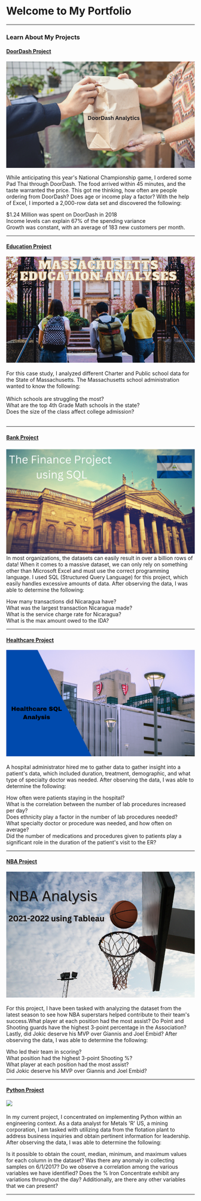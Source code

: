 # Welcome to My Portfolio

---

### Learn About My Projects


#### [DoorDash Project](/DoorDash.md)
[<img src="images/DoorDash.png"/>](https://www.linkedin.com/pulse/doordash-analysis-rick-mata/?trackingId=1TrDIKgSSYeoevKGD3hWXw%3D%3D)

While anticipating this year's National Championship game, I ordered some Pad Thai through DoorDash. The food arrived within 45 minutes, and the taste warranted the price. This got me thinking, how often are people ordering from DoorDash? Does age or income play a factor?
With the help of Excel, I imported a 2,000-row data set and discovered the following: <br>

$1.24 Million was spent on DoorDash in 2018 <br>
Income levels can explain 67% of the spending variance <br>
Growth was constant, with an average of 183 new customers per month.<br>

---
#### [Education Project]()
[<img src="images/MEP.png"/>](https://www.linkedin.com/pulse/massachusetts-school-analytics-rick-mata/?trackingId=ogjZ3nLNQ%2BaTsiDIpuccYQ%3D%3D) <br> <br>
For this case study, I analyzed different Charter and Public school data for the State of Massachusetts. The Massachusetts school administration wanted to know the following: <br> <br>
Which schools are struggling the most? <br>
What are the top 4th Grade Math schools in the state? <br>
Does the size of the class affect college admission? <br> <br>


---
#### [Bank Project]()
[<img src= "images/The%20Finance%20Project%20using%20SQL.png"/>](https://www.linkedin.com/pulse/finance-project-using-sql-rick-mata/?trackingId=92JtTVIOQOaQYlaadELfoA%3D%3D)
In most organizations, the datasets can easily result in over a billion rows of data! When it comes to a massive dataset, we can only rely on something other
than Microsoft Excel and must use the correct programming language. I used SQL (Structured Query Language) for this project, which easily handles excessive 
amounts of data. After observing the data, I was able to determine the following: <br>

How many transactions did Nicaragua have? <br>
What was the largest transaction Nicaragua made? <br>
What is the service charge rate for Nicaragua? <br>
What is the max amount owed to the IDA? <br>
 

---

#### [Healthcare Project]()
[<img src="images/Healthcare%20SQL.png"/>](https://www.linkedin.com/pulse/healthcare-sql-analysis-rick-mata/?trackingId=0hyWWWeABFFezhZV%2Bazhaw%3D%3D)
<br> <br>
A hospital administrator hired me to gather data to gather insight into a patient's data, which included duration, treatment, demographic, and what type 
of specialty doctor was needed. After observing the data, I was able to determine the following: <br>

How often were patients staying in the hospital? <br>
What is the correlation between the number of lab procedures increased per day? <br>
Does ethnicity play a factor in the number of lab procedures needed? <br>
What specialty doctor or procedure was needed, and how often on average? <br>
Did the number of medications and procedures given to patients play a significant role in the duration of the patient's visit to the ER? <br>

---


#### [NBA Project]()
[<img src="images/Nba Cover.png"/>](https://www.linkedin.com/pulse/nba-analysis-2021-2022-using-tableau-rick-mata/?trackingId=yM3FK%2BU%2BVQd5s63s%2B%2BAVuA%3D%3D) <br> <br>
For this project, I have been tasked with analyzing the dataset from the latest season to see how NBA superstars helped contribute to their
team's success.What player at each position had the most assist? Do Point and Shooting guards have the highest 3-point percentage in the Association? 
Lastly, did Jokic deserve his MVP over Giannis and Joel Embid? After observing the data, I was able to determine the following: <br>

Who led their team in scoring? <br>
What position had the highest 3-point Shooting %? <br>
What player at each position had the most assist? <br>
Did Jokic deserve his MVP over Giannis and Joel Embid? <br>


---



#### [Python Project]()
[<img src="Python Data Analysis for Mining Operations.png"/>](https://www.linkedin.com/pulse/python-data-analysis-mining-operations-rick-mata/?published=t)
<br> <br>
In my current project, I concentrated on implementing Python within an engineering context. As a data analyst for Metals 'R' US, a mining corporation, I am tasked with utilizing data from the flotation plant to address business inquiries and obtain pertinent information for leadership. After observing the data, I was able to determine the following: <br>

Is it possible to obtain the count, median, minimum, and maximum values for each column in the dataset?
Was there any anomaly in collecting samples on 6/1/2017?
Do we observe a correlation among the various variables we have identified?
Does the % Iron Concentrate exhibit any variations throughout the day? Additionally, are there any other variables that we can present?

---
